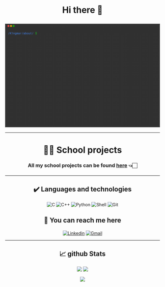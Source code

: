 # <p align="center"> Hi there 👋 </p>
![Ingmar's super cool banner uwu](./About.gif)

---

<h1 align = "center"> 🧑‍🎓 School projects </h1>

<h3 align = "center">

  All my school projects can be found [here](https://github.com/42-Ikole) 👈🏻

<h3>

---

## <p align = "center"> ✔️ Languages and technologies </p>
<div align = "center">

  ![C](https://img.shields.io/badge/c-%2300599C.svg?style=for-the-badge&logo=c&logoColor=white)
  ![C++](https://img.shields.io/badge/c++-%2300599C.svg?style=for-the-badge&logo=c%2B%2B&logoColor=white)
  ![Python](https://img.shields.io/badge/python-3670A0?style=for-the-badge&logo=python&logoColor=ffdd54)
  ![Shell](https://img.shields.io/badge/shell-%23121011.svg?style=for-the-badge&logo=gnu-bash&logoColor=white)
  ![Git](https://img.shields.io/badge/git-%23F05033.svg?style=for-the-badge&logo=git&logoColor=white)

</div>

## <p align = "center"> 🤙  You can reach me here </p>
<div align = center>

  [![Linkedin](https://img.shields.io/badge/linkedin-%230077B5.svg?style=for-the-badge&logo=linkedin&logoColor=white)](https://nl.linkedin.com/in/ingmar-kole-744696187/)
  [![Gmail](https://img.shields.io/badge/Gmail-D14836?style=for-the-badge&logo=gmail&logoColor=white)](mailto:k1ngmar.github@gmail.com)

</div>

---

## <p align="center"> 📈 github Stats</p>
<p align = "center">
  <img  src = "https://github-readme-stats.vercel.app/api?username=K1ngmar&show_icons=true&theme=dark">
  <img  src="https://github-readme-streak-stats.herokuapp.com/?user=K1ngmar&show_icons=true&locale=en&theme=dark" />
</p>

<p align = "center">
 <img src="https://activity-graph.herokuapp.com/graph?username=K1ngmar&bg_color=151515&color=FFF&line=9e9e9e&hide_title=true">
</p>

